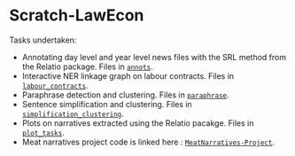 # Scratch-LawEcon

Tasks undertaken:

- Annotating day level and year level news files with the SRL method from the Relatio package. Files in [`annots`](annots).
- Interactive NER linkage graph on labour contracts. Files in [`labour_contracts`](labour_contracts).
- Paraphrase detection and clustering. Files in [`paraphrase`](paraphrase).
- Sentence simplification and clustering. Files in [`simplification_clustering`](simplification_clustering).
- Plots on narratives extracted using the Relatio pacakge. Files in [`plot_tasks`](plot_tasks).
- Meat narratives project code is linked here : [`MeatNarratives-Project`](https://github.com/Siddhant-Ray/LawEcon-MeatNarratives-Project).
